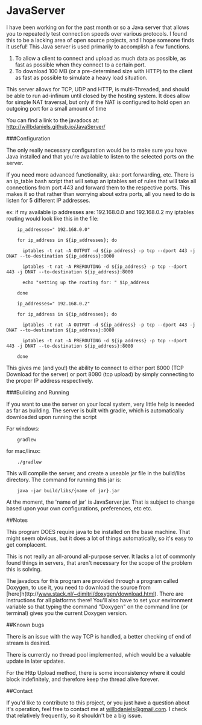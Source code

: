 JavaServer
==========

I have been working on for the past month or so a Java server that allows you to repeatedly test connection speeds over various protocols. I found this to be a lacking area of open source projects, and I hope someone finds it useful! 
This Java server is used primarily to accomplish a few functions. 
1) To allow a client to connect and upload as much data as possible, as fast as possible when they connect to a certain port.
2) To download 100 MB (or a pre-determined size with HTTP) to the client as fast as possible to simulate a heavy load situation. 

This server allows for TCP, UDP and HTTP, is multi-Threaded, and should be able to run ad-infinum until closed by the hosting system. It does allow for simple NAT traversal, but only if the NAT is configured to hold open an outgoing port for a small amount of time

You can find a link to the javadocs at: http://willbdaniels.github.io/JavaServer/

###Configuration

The only really necessary configuration would be to make sure you have Java installed and that you're available to listen to the selected ports on the server. 

If you need more advanced functionality, aka: port forwarding, etc. There is an ip_table bash script that will setup an iptables set of rules that will take all connections from port 443 and forward them to the respective ports. This makes it so that rather than worrying about extra ports, all you need to do is listen for 5 different IP addresses. 

ex: if my available ip addresses are: 192.168.0.0 and 192.168.0.2 my iptables routing would look like this in the file: 

		ip_addresses=" 192.168.0.0"

		for ip_address in ${ip_addresses}; do

		  iptables -t nat -A OUTPUT -d ${ip_address} -p tcp --dport 443 -j DNAT --to-destination ${ip_address}:8000

		  iptables -t nat -A PREROUTING -d ${ip_address} -p tcp --dport 443 -j DNAT --to-destination ${ip_address}:8000

		  echo "setting up the routing for: " $ip_address

		done

		ip_addresses=" 192.168.0.2"

		for ip_address in ${ip_addresses}; do

		  iptables -t nat -A OUTPUT -d ${ip_address} -p tcp --dport 443 -j DNAT --to-destination ${ip_address}:8080

		  iptables -t nat -A PREROUTING -d ${ip_address} -p tcp --dport 443 -j DNAT --to-destination ${ip_address}:8080
		  
		done


This gives me (and you!) the ability to connect to either port 8000 (TCP Download for the server) or port 8080 (tcp upload) by simply connecting to the proper IP address respectively. 

###Building and Running

If you want to use the server on your local system, very little help is needed as far as building. The server is built with gradle, which is automatically downloaded upon running the script 

For windows: 

		gradlew

for mac/linux: 

		./gradlew

This will compile the server, and create a useable jar file in the build/libs directory. The command for running this jar is: 

		java -jar build/libs/{name of jar}.jar

At the moment, the 'name of jar' is JavaServer.jar. That is subject to change based upon your own configurations, preferences, etc etc.

##Notes

 This program DOES require java to be installed on the base machine. That might seem obvious, but it does a lot of things automatically, so it's easy to get complacent. 

 This is not really an all-around all-purpose server. It lacks a lot of commonly found things in servers, that aren't necessary for the scope of the problem this is solving. 

 The javadocs for this program are provided through a program called Doxygen, to use it, you need to download the source from [here]h(ttp://www.stack.nl/~dimitri/doxygen/download.html). There are instructions for all platforms there! You'll also have to set your environment variable so that typing the command "Doxygen" on the command line (or terminal) gives you the current Doxygen version. 

 ##Known bugs
 
 There is an issue with the way TCP is handled, a better checking of end of stream is desired. 

 There is currently no thread pool implemented, which would be a valuable update in later updates. 

 For the Http Upload method, there is some inconsistency where it could block indefinitely, and therefore keep the thread alive forever. 


 ##Contact

 If you'd like to contribute to this project, or you just have a question about it's operation, feel free to contact me at willbdaniels@gmail.com. I check that relatively frequently, so it shouldn't be a big issue.




